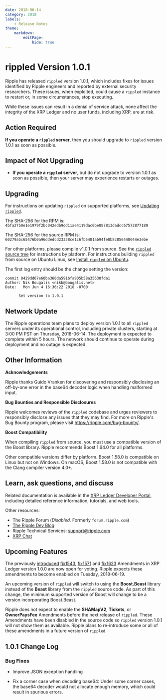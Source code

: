 ```yaml
---
date: 2018-06-14
category: 2018
labels:
    - Release Notes
theme:
    markdown:
        editPage:
            hide: true
---
```

# rippled Version 1.0.1

Ripple has released `rippled` version 1.0.1, which includes fixes for issues identified by Ripple engineers and reported by external security researchers. These issues, when exploited, could cause a `rippled` instance to restart or, in some circumstances, stop executing.

While these issues can result in a denial of service attack, none affect the integrity of the XRP Ledger and no user funds, including XRP, are at risk.

## Action Required

**If you operate a `rippled` server**, then you should upgrade to `rippled` version 1.0.1 as soon as possible.

## Impact of Not Upgrading

* **If you operate a `rippled` server**, but do not upgrade to version 1.0.1 as soon as possible, then your server may experience restarts or outages.

## Upgrading

For instructions on updating `rippled` on supported platforms, see [Updating `rippled`](https://developers.ripple.com/update-rippled.html).

The SHA-256 for the RPM is: `4bfa27b0e1e1979f2bc042edb9dd11ae4119dac6be087813dadcc67572877189`

The SHA-256 for the source RPM is: `60279abc65476b0a96ddedcd23338ce1c6fb5481ab94fe8b8c856448044e3ebe`

For other platforms, please compile v1.0.1 from source. See the [`rippled` source tree](https://github.com/ripple/rippled/tree/develop/Builds) for instructions by platform. For instructions building `rippled` from source on Ubuntu Linux, see [Install `rippled` on Ubuntu](https://developers.ripple.com/install-rippled.html#installation-on-ubuntu-with-alien).

The first log entry should be the change setting the version:

    commit 8429dd67e60ba360da591bfa905b58a35638fda1
    Author: Nik Bougalis <nikb@bougalis.net>
    Date:   Mon Jun 4 16:36:22 2018 -0700

          Set version to 1.0.1

## Network Update

The Ripple operations team plans to deploy version 1.0.1 to all `rippled` servers under its operational control, including private clusters, starting at 3:00 PM PST on Thursday, 2018-06-14. The deployment is expected to complete within 5 hours. The network should continue to operate during deployment and no outage is expected.

## Other Information

**Acknowledgements**

Ripple thanks Guido Vranken for discovering and responsibly disclosing an off-by-one error in the base64 decoder logic when handling malformed input.

**Bug Bounties and Responsible Disclosures**

Ripple welcomes reviews of the `rippled` codebase and urges reviewers to responsibly disclose any issues that they may find. For more on Ripple's Bug Bounty program, please visit <https://ripple.com/bug-bounty/>.

**Boost Compatibility**

When compiling `rippled` from source, you must use a compatible version of the Boost library. Ripple recommends Boost 1.64.0 for all platforms.

Other compatible versions differ by platform. Boost 1.58.0 is compatible on Linux but not on Windows. On macOS, Boost 1.58.0 is not compatible with the Clang compiler version 4.0+.

## Learn, ask questions, and discuss

Related documentation is available in the [XRP Ledger Developer Portal](https://developers.ripple.com/index.html), including detailed reference information, tutorials, and web tools.

Other resources:

* The Ripple Forum (_Disabled._ Formerly `forum.ripple.com`)
* [The Ripple Dev Blog](https://developers.ripple.com/blog/)
* Ripple Technical Services: <support@ripple.com>
* [XRP Chat](http://www.xrpchat.com/)


## Upcoming Features

The previously [introduced](https://developers.ripple.com/blog/2018/rippled-1.0.0.html) [fix1543](https://developers.ripple.com/known-amendments.html#fix1543), [fix1571](https://developers.ripple.com/known-amendments.html#fix1571) and [fix1623](https://developers.ripple.com/known-amendments.html#fix1623) Amendments in XRP Ledger version 1.0.0 are now open for voting. Ripple expects these amendments to become enabled on Tuesday, 2018-06-19.

An upcoming version of `rippled` will switch to using the **Boost.Beast** library instead of the **Beast** library from the `rippled` source code. As part of this change, the minimum supported version of Boost will change to be a version incorporating Boost.Beast.

Ripple does not expect to enable the **SHAMapV2**, **Tickets**, or **OwnerPaysFee** Amendments before the next release of `rippled`. These Amendments have been disabled in the source code so `rippled` version 1.0.1 will not show them as available. Ripple plans to re-introduce some or all of these amendments in a future version of `rippled`.


## 1.0.1 Change Log

### Bug Fixes

* Improve JSON exception handling

* Fix a corner case when decoding base64: Under some corner cases, the base64 decoder would not allocate enough memory, which could result in spurious errors.
